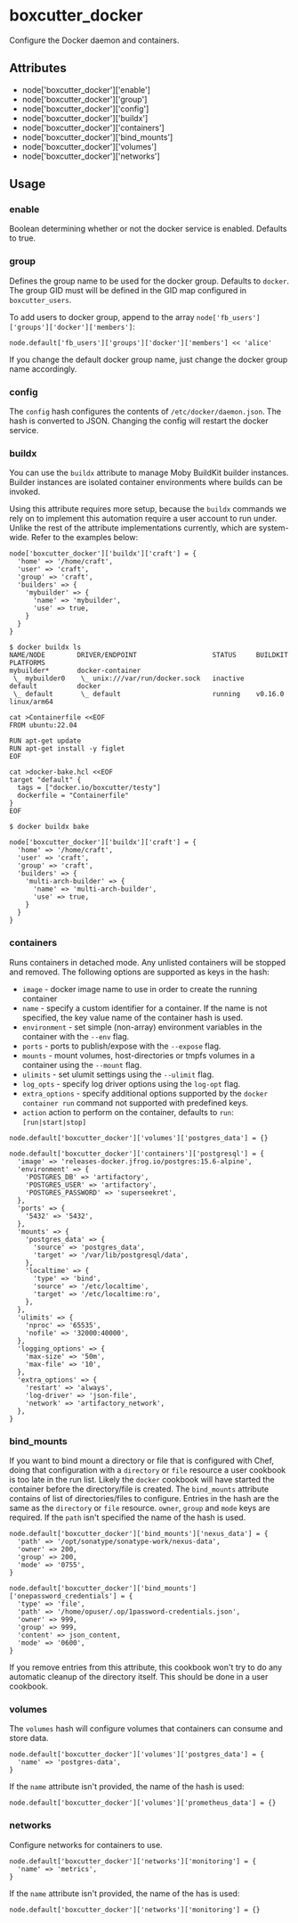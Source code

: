boxcutter_docker
================

Configure the Docker daemon and containers.

Attributes
----------

- node['boxcutter_docker']['enable']
- node['boxcutter_docker']['group']
- node['boxcutter_docker']['config']
- node['boxcutter_docker']['buildx']
- node['boxcutter_docker']['containers']
- node['boxcutter_docker']['bind_mounts']
- node['boxcutter_docker']['volumes']
- node['boxcutter_docker']['networks']

Usage
-----

### enable

Boolean determining whether or not the docker service is enabled. Defaults to
true.

### group

Defines the group name to be used for the docker group. Defaults to `docker`.
The group GID must will be defined in the GID map configured in `boxcutter_users`.

To add users to docker group, append to the array
`node['fb_users']['groups']['docker']['members']`:

````aiignore
node.default['fb_users']['groups']['docker']['members'] << 'alice'
````

If you change the default docker group name, just change the docker group name
accordingly.

### config

The `config` hash configures the contents of `/etc/docker/daemon.json`. The
hash is converted to JSON. Changing the config will restart the docker service.

### buildx

You can use the `buildx` attribute to manage Moby BuildKit builder instances.
Builder instances are isolated container environments where builds can be
invoked.

Using this attribute requires more setup, because the `buildx` commands we
rely on to implement this automation require a user account to run under.
Unlike the rest of the attribute implementations currently, which are system-wide.
Refer to the examples below:

```
node['boxcutter_docker']['buildx']['craft'] = {
  'home' => '/home/craft',
  'user' => 'craft',
  'group' => 'craft',
  'builders' => {
    'mybuilder' => {
      'name' => 'mybuilder',
      'use' => true,
    }
  }
}
```

```
$ docker buildx ls
NAME/NODE        DRIVER/ENDPOINT                   STATUS     BUILDKIT   PLATFORMS
mybuilder*       docker-container
 \_ mybuilder0    \_ unix:///var/run/docker.sock   inactive
default          docker
 \_ default       \_ default                       running    v0.16.0    linux/arm64
```

```
cat >Containerfile <<EOF
FROM ubuntu:22.04

RUN apt-get update
RUN apt-get install -y figlet
EOF

cat >docker-bake.hcl <<EOF
target "default" {
  tags = ["docker.io/boxcutter/testy"]
  dockerfile = "Containerfile"
}
EOF

$ docker buildx bake
```

```
node['boxcutter_docker']['buildx']['craft'] = {
  'home' => '/home/craft',
  'user' => 'craft',
  'group' => 'craft',
  'builders' => {
    'multi-arch-builder' => {
      'name' => 'multi-arch-builder',
      'use' => true,
    }
  }
}
```

### containers

Runs containers in detached mode. Any unlisted containers will be stopped and
removed. The following options are supported as keys in the hash:

- `image` - docker image name to use in order to create the running container
- `name` - specify a custom identifier for a container. If the name is not
  specified, the key value name of the container hash is used.
- `environment` - set simple (non-array) environment variables in the
  container with the `--env` flag.
- `ports` - ports to publish/expose with the `--expose` flag.
- `mounts` - mount volumes, host-directories or tmpfs volumes in a container
  using the `--mount` flag.
- `ulimits` - set ulumit settings using the `--ulimit` flag.
- `log_opts` - specify log driver options using the `log-opt` flag.
- `extra_options` - specify additional options supported by the
  `docker container run` command not supported with predefined keys.
- `action` action to perform on the container, defaults to `run`:
  `[run|start|stop]`

```aiignore
node.default['boxcutter_docker']['volumes']['postgres_data'] = {}

node.default['boxcutter_docker']['containers']['postgresql'] = {
  'image' => 'releases-docker.jfrog.io/postgres:15.6-alpine',
  'environment' => {
    'POSTGRES_DB' => 'artifactory',
    'POSTGRES_USER' => 'artifactory',
    'POSTGRES_PASSWORD' => 'superseekret',
  },
  'ports' => {
    '5432' => '5432',
  },
  'mounts' => {
    'postgres_data' => {
      'source' => 'postgres_data',
      'target' => '/var/lib/postgresql/data',
    },
    'localtime' => {
      'type' => 'bind',
      'source' => '/etc/localtime',
      'target' => '/etc/localtime:ro',
    },
  },
  'ulimits' => {
    'nproc' => '65535',
    'nofile' => '32000:40000',
  },
  'logging_options' => {
    'max-size' => '50m',
    'max-file' => '10',
  },
  'extra_options' => {
    'restart' => 'always',
    'log-driver' => 'json-file',
    'network' => 'artifactory_network',
  },
}
```

### bind_mounts

If you want to bind mount a directory or file that is configured with Chef,
doing that configuration with a `directory` or `file` resource a user cookbook
is too late in the run list. Likely the `docker` cookbook will have started
the container before the directory/file is created. The `bind_mounts` attribute
contains of list of directories/files to configure. Entries in the hash are the
same as the `directory` or `file` resource. `owner`, `group` and `mode` keys
are required. If the `path` isn't specified the name of the hash is used.

```aiignore
node.default['boxcutter_docker']['bind_mounts']['nexus_data'] = {
  'path' => '/opt/sonatype/sonatype-work/nexus-data',
  'owner' => 200,
  'group' => 200,
  'mode' => '0755',
}

node.default['boxcutter_docker']['bind_mounts']['onepassword_credentials'] = {
  'type' => 'file',
  'path' => '/home/opuser/.op/1password-credentials.json',
  'owner' => 999,
  'group' => 999,
  'content' => json_content,
  'mode' => '0600',
}
```

If you remove entries from this attribute, this cookbook won't try to do any
automatic cleanup of the directory itself. This should be done in a user
cookbook.

### volumes

The `volumes` hash will configure volumes that containers can consume and
store data.

```
node.default['boxcutter_docker']['volumes']['postgres_data'] = {
  'name' => 'postgres-data',
}
```

If the `name` attribute isn't provided, the name of the hash is used:

```
node.default['boxcutter_docker']['volumes']['prometheus_data'] = {}
```

### networks

Configure networks for containers to use.

```
node.default['boxcutter_docker']['networks']['monitoring'] = {
  'name' => 'metrics',
}
```

If the `name` attribute isn't provided, the name of the has is used:

```
node.default['boxcutter_docker']['networks']['monitoring'] = {}
```
